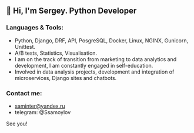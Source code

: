 ## 👋 Hi, I'm Sergey. Python Developer
### Languages & Tools:
- Python, Django, DRF, API, PosgreSQL, Docker, Linux, NGINX, Gunicorn, Unittest.
- A/B tests, Statistics, Visualisation.
- I am on the track of transition from marketing to data analytics and development, I am constantly engaged in self-education.
- Involved in data analysis projects, development and integration of microservices, Django sites and chatbots.
### Contact me:
- saminter@yandex.ru
- telegram: @Ssamoylov

See you!

<!---
saminter22/saminter22 is a ✨ special ✨ repository because its `README.md` (this file) appears on your GitHub profile.
You can click the Preview link to take a look at your changes.
--->
